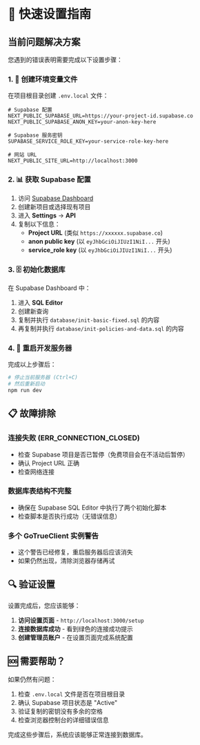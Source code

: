 # 🚀 快速设置指南

## 当前问题解决方案

您遇到的错误表明需要完成以下设置步骤：

### 1. 🔧 创建环境变量文件

在项目根目录创建 `.env.local` 文件：

```env
# Supabase 配置
NEXT_PUBLIC_SUPABASE_URL=https://your-project-id.supabase.co
NEXT_PUBLIC_SUPABASE_ANON_KEY=your-anon-key-here

# Supabase 服务密钥
SUPABASE_SERVICE_ROLE_KEY=your-service-role-key-here

# 网站 URL
NEXT_PUBLIC_SITE_URL=http://localhost:3000
```

### 2. 📊 获取 Supabase 配置

1. 访问 [Supabase Dashboard](https://supabase.com/dashboard)
2. 创建新项目或选择现有项目
3. 进入 **Settings** → **API**
4. 复制以下信息：
   - **Project URL** (类似 `https://xxxxxx.supabase.co`)
   - **anon public key** (以 `eyJhbGciOiJIUzI1NiI...` 开头)
   - **service_role key** (以 `eyJhbGciOiJIUzI1NiI...` 开头)

### 3. 🗄️ 初始化数据库

在 Supabase Dashboard 中：

1. 进入 **SQL Editor**
2. 创建新查询
3. 复制并执行 `database/init-basic-fixed.sql` 的内容
4. 再复制并执行 `database/init-policies-and-data.sql` 的内容

### 4. 🔄 重启开发服务器

完成以上步骤后：

```bash
# 停止当前服务器 (Ctrl+C)
# 然后重新启动
npm run dev
```

## 📋 故障排除

### 连接失败 (ERR_CONNECTION_CLOSED)
- 检查 Supabase 项目是否已暂停（免费项目会在不活动后暂停）
- 确认 Project URL 正确
- 检查网络连接

### 数据库表结构不完整
- 确保在 Supabase SQL Editor 中执行了两个初始化脚本
- 检查脚本是否执行成功（无错误信息）

### 多个 GoTrueClient 实例警告
- 这个警告已经修复，重启服务器后应该消失
- 如果仍然出现，清除浏览器存储再试

## 🔍 验证设置

设置完成后，您应该能够：

1. **访问设置页面** - `http://localhost:3000/setup`
2. **连接数据库成功** - 看到绿色的连接成功提示
3. **创建管理员账户** - 在设置页面完成系统配置

## 🆘 需要帮助？

如果仍然有问题：

1. 检查 `.env.local` 文件是否在项目根目录
2. 确认 Supabase 项目状态是 "Active"
3. 验证复制的密钥没有多余的空格
4. 检查浏览器控制台的详细错误信息

完成这些步骤后，系统应该能够正常连接到数据库。 